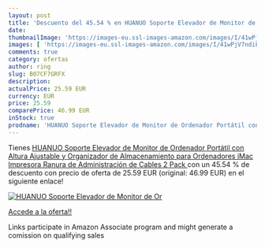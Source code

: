 ```yaml
---
layout: post
title: 'Descuento del 45.54 % en HUANUO Soporte Elevador de Monitor de Or'
date: 
thumbnailImage: 'https://images-eu.ssl-images-amazon.com/images/I/41wPjV7ndiL._SL200_.jpg'
images: [ 'https://images-eu.ssl-images-amazon.com/images/I/41wPjV7ndiL._SL200_.jpg' ]
comments: true
category: ofertas
author: ring
slug: B07CF7GRFX
description:
actualPrice: 25.59 EUR
currency: EUR
price: 25.59
comparePrice: 46.99 EUR
inStock: true
prodname: 'HUANUO Soporte Elevador de Monitor de Ordenador Portátil con Altura Ajustable y Organizador de Almacenamiento para Ordenadores  iMac  Impresora  Ranura de Administración de Cables  2 Pack '
---
```


Tienes [HUANUO Soporte Elevador de Monitor de Ordenador Portátil con Altura Ajustable y Organizador de Almacenamiento para Ordenadores  iMac  Impresora  Ranura de Administración de Cables  2 Pack ](https://www.amazon.es/dp/B07CF7GRFX/?tag=tolees-21) con un 45.54 % de descuento con precio de oferta de 25.59 EUR (original: 46.99 EUR) en el siguiente enlace!

[![HUANUO Soporte Elevador de Monitor de Or](https://images-eu.ssl-images-amazon.com/images/I/41wPjV7ndiL._SL200_.jpg)](https://www.amazon.es/dp/B07CF7GRFX/?tag=tolees-21)

[Accede a la oferta!!](https://www.amazon.es/dp/B07CF7GRFX/?tag=tolees-21)

Links participate in Amazon Associate program and might generate a comission on qualifying sales


